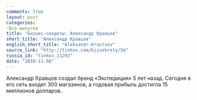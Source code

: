 ```yaml
---
comments: true
layout: post
categories:
-Все выпуски
title: "Бизнес-секреты: Александр Кравцов"
short_title: "Александр Кравцов"
english_short_title: "Aleksandr-Kravtsov"
source_link: "http://tinkov.com/bizsekrety/56"
russia_id: "tinkov_11203"
date: "2010-11-08"
---
```

Александр Кравцов создал бренд «Экспедиция» 5 лет назад. Сегодня в его сеть входят 300 магазинов, а годовая прибыль достигла 15 миллионов долларов.
